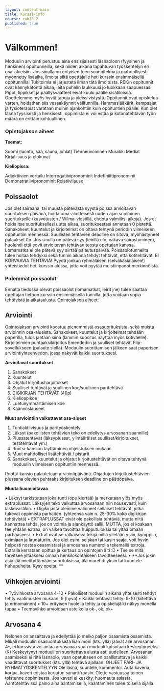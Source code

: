 ```yaml
---
layout: content-main
title: Kurssi-info
course: rub13.2
published: true
---
```


# Välkommen!

Moduulin arviointi perustuu aina ensisijaisesti läsnäoloon (fyysinen ja henkinen) oppitunneilla, sekä niiden aikana tapahtuvan työskentelyn eri osa-alueisiin.
Jos sinulla on erityisen tuen suunnitelma ja mahdollisesti myönnetty lisäaika, ilmoita siitä opettajalle heti kurssin ensimmäisellä oppitunnilla! Tukitoimia ei järjestetä ilman tätä ilmoitusta.
REKin oppitunnit ovat kännykätöntä aikaa, laita puhelin laukkuusi jo luokkaan saapuessasi. Pipot, lippikset ja päällysvaatteet eivät kuulu päälle sisätiloissa. Opettelemme myös hyviä tapoja ja yleissivistystä.
Oppitunnit ovat opiskelua varten, hoidathan siis vessakäynnit välitunnilla. Hammaslääkärit, kampaajat ja fysioterapiat varataan muihin ajankohtiin kuin oppituntien päälle. Kun olet läsnä fyysisesti ja henkisesti, oppimista ei voi estää ja kotonatehtävän työn määrä on erittäin kohtuullinen.

### Opintojakson aiheet

**Teemat:**

Suomi (luonto, sää, sauna, juhlat)
Tienneuvominen
Musiikki
Mediat
Kirjallisuus ja elokuvat

**Kieliopissa:**

Adjektiivien vertailu
Interrogatiivipronominit
Indefiniittipronominit
Demonstratiivipronominit
Relatiivilause

## Poissaolot

Jos olet sairaana, tai muusta pätevästä syystä poissa arvioitavan suorituksen päivänä, hoida oma-aloitteisesti uuden ajan sopiminen suoritukselle (kasvotusten / Wilma-viestillä, ehdota valmiiksi aikoja). Jos et hoida itse suorituksellesi uutta aikaa, suorituksestasi annetaan 0 pistettä. 
Sanakokeet, kuuntelut ja kirjoitelmat on oltava tehtynä periodin viimeiseen oppituntiin mennessä. Suullisten tehtävien deadline on sitova, myöhästyneet palaukset 0p. Jos sinulla on pätevä syy (leirillä olo, vakava sairastuminen), huolehdi että sovit arvioitavan tehtävän teosta opettajan kanssa. Lomamatka ei ole pätevä syy siirtää palautuspäivää.
Poissaolotunneilta tulee hoitaa tehdyksi sekä tunnin aikana tehdyt tehtävät, että kotitehtävät. EI KORVAAVIA TEHTÄVIÄ! Pyydä jonkun ryhmäläisen (selväkäsialaisen!) yhteistiedot heti kurssin alussa, jotta voit pyytää muistiinpanot merkinnöistä.

### Pidemmät poissaolot
Ennalta tiedossa olevat poissaolot (lomamatkat, leirit jne) tulee saattaa opettajan tietoon kurssin ensimmäisellä tunnilla, jotta voidaan sopia tehtävistä ja aikataulusta.
Opintojakson aiheet:

## Arviointi
Opintojakson arviointi koostuu pienemmistä osasuorituksista, sekä muista arvioinnin osa-alueista. Sanakokeet, kuuntelut ja kirjoitelmat tehdään paperilla, tulos jaetaan siinä (lämmin suositus näyttää myös kotiväelle). Kirjoitelmien puhtaaksikirjoitus Emendediin ja suulliset tehtävät Flip-sovellukseen (palaute siellä). Moduulin suorittamisen jälkeen saat paperisen arviointiyhteenvedon, jossa näkyvät kaikki suorituksesi.

**Arvioitavat suoritukset**

1.	Sanakokeet
2.	Kuuntelut
3.	Ohjatut kirjoitusharjoitukset
4.	Suulliset tehtävät ja suullinen koe/suullinen paritehtävä
5.	DIGIKIRJAN TEHTÄVÄT (40p)
6.	Kielioppikoe
7.	Luetunymmärtämisen koe
8.	Käännöslauseet
   
**Muut arviointiin vaikuttavat osa-alueet**

1.	Tuntiaktiivisuus ja parityöskentely
2.	Läksyt (pakollisten tehtävien teko on edellytys arvosanan saannille)
3.	Plussatehtävät (läksyplussat, ylimääräiset suulliset/kirjoitukset, testitehtävät ym.)
4.	Ruotsi-kansion täyttäminen ohjeistuksen mukaan
5.	Muut mahdolliset lisätehtävät / pistarit
6.	Sanakokeet, kuuntelut ja ohjatut kirjoitustehtävät on oltava tehtynä moduulin viimeiseen oppituntiin mennessä.
   
Ruotsi-kansio palautetaan arviointipäivänä.
Ohjattujen kirjoitustehtävien plussana olevien puhtaaksikirjoituksen deadline on päättöpäivä.

**Muuta huomioitavaa**

•	Läksyt tarkistetaan joka tunti (ope kiertää) ja merkataan ylös myös extraplussat. Läksyjen teko vaikuttaa arvosanaan niin nousevasti, kuin laskevastikin.
•	Digikirjasta olemme valinneet sellaiset tehtävät, jotka tukevat oppimista parhaiten. (yhteensä vain n. 25-30% koko digikirjan tehtävistä)
•	EXTRAPLUSSAT eivät ole pakollisia tehtäviä, mutta niitä kannattaa tehdä, jos on voimia ja ajankäyttö sallii. MUTTA, jos ei koskaan tee yhtään extraa, on vaikea tavoittaa huipputuloksia tai yltää omaan parhaaseesi.
•	Extrat ovat se ratkaiseva tekijä millä ylletään ysiin, kymppiin, eximiaan ja laudaturiin. Jos olet esim. seiskan tai kasin saaja, voit hyvin helposti nostaa osaamistasi ja arvosanaa numerolla tekemällä extroja. Extralla kerrataan opittua ja kertaus on opintojen äiti :D
•	Tee se mitä tarvitsee yltääksesi omaan henkilökohtaiseen tavoitteeseesi.
•	**Jos jokin asia jää mietityttämään suorituksissa, älä murehdi yksin tai kuuntele huhupuheita. Kysy opelta! **

## Vihkojen arviointi
•	Työvihkosta arvosana 4-10
•	Pakolliset moduulin aikana yhteisesti tehdyt tehty vaatimusten mukaan: 9 (hyvä)
•	Kaikki tehtävät tehty: 9-10 (kiitettävä ja erinomainen)
•	10+ erityisen huolella tehty ja opiskelujälki näkyy monella tapaa
•	Teemavihko arvioidaan asteikolla ok-, ok, ok+

## Arvosana 4
Nelonen on ansaittava ja edellyttää jo melko paljon osaamista osaamista.
Mikäli moduulin osasuorituksista liian moni (kts. yllä) jäävät alle arvosanan 4-, ei kurssista voi antaa arvosanaa vaan moduuli katsotaan keskeytyneeksi (K) Keskeytynyt moduuli on suoritettava alusta asti uudelleen. Arvosanan saamiseksi ei riitä läsnäolo, vaan opetukseen on osallistuttava ja kaikki vaadittavat suoritukset (kts. yllä) tehtävä ajallaan.
OHJEET PARI- JA RYHMÄTYÖSKENTELYYN
Ole läsnä, kuuntele, kommentoi. Auta kaveria, korjaa, kaveri toistaa korjatun sanan/fraasin. Olette vastuussa toinen toistenne oppimisesta. Jos kaveri ei keskity, huomauta asiasta. Ääntötehtävissä paino aina ääntämisellä, kääntäminen tulee toisella sijalla.

